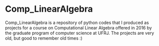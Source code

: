# Comp_LinearAlgebra

Comp_LinearAlgebra is a repository of python codes that I produced as projects for a course on Computational Linear Algebra offered in 2016 by the graduate program of computer science at UFRJ. 
The projects are very old, but good to remember old times :) 
